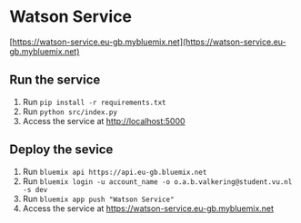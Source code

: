 # Watson Service

[https://watson-service.eu-gb.mybluemix.net](https://watson-service.eu-gb.mybluemix.net)

## Run the service

1. Run `pip install -r requirements.txt`
2. Run `python src/index.py`
3. Access the service at <http://localhost:5000>

## Deploy the sevice

1. Run `bluemix api https://api.eu-gb.bluemix.net`
2. Run `bluemix login -u account_name -o o.a.b.valkering@student.vu.nl -s dev`
3. Run `bluemix app push "Watson Service"`
4. Access the service at <https://watson-service.eu-gb.mybluemix.net>
